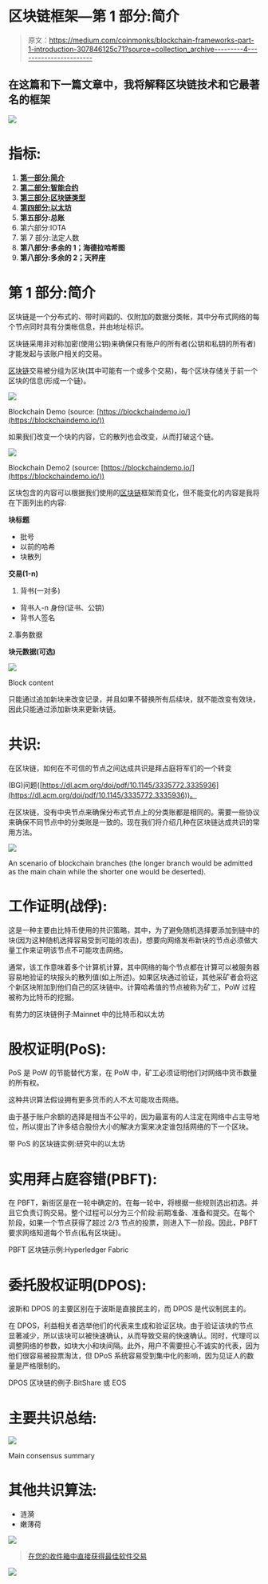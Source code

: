 # 区块链框架—第 1 部分:简介

> 原文：<https://medium.com/coinmonks/blockchain-frameworks-part-1-introduction-307846125c71?source=collection_archive---------4----------------------->

## 在这篇和下一篇文章中，我将解释区块链技术和它最著名的框架

![](img/2bdaaff0b54c7ba57cd06007679d4e3d.png)

# **指标:**

1.  [**第一部分:简介**](/@antonioalfa22/blockchain-frameworks-part-1-introduction-307846125c71)
2.  [**第二部分:智能合约**](/@antonioalfa22/blockchain-frameworks-part-2-smart-contracts-d22606ed577f)
3.  [**第三部分:区块链类型**](/@antonioalfa22/blockchain-frameworks-part-3-blockchain-types-3189c80e3bb2)
4.  [**第四部分:以太坊**](/@antonioalfa22/blockchain-frameworks-part-4-ethereum-9d44d5f22d0)
5.  **第五部分:总账**
6.  第六部分:IOTA
7.  第 7 部分:法定人数
8.  **第八部分:多余的 1；海德拉哈希图**
9.  **第八部分:多余的 2；天秤座**

# **第 1 部分:简介**

区块链是一个分布式的、带时间戳的、仅附加的数据分类帐，其中分布式网络的每个节点同时具有分类帐信息，并由地址标识。

区块链采用非对称加密(使用公钥)来确保只有账户的所有者(公钥和私钥的所有者)才能发起与该账户相关的交易。

[区块链](https://blog.coincodecap.com/what-is-blockchain-a-simple-guide-for-dummies/)交易被分组为区块(其中可能有一个或多个交易)，每个区块存储关于前一个区块的信息(形成一个链)。

![](img/cf3649925273ab05ee553bc7e5a182bf.png)

Blockchain Demo (source: [https://blockchaindemo.io/](https://blockchaindemo.io/))

如果我们改变一个块的内容，它的散列也会改变，从而打破这个链。

![](img/5dd382d6d4b3e7bf32cb02c8ee35b82f.png)

Blockchain Demo2 (source: [https://blockchaindemo.io/](https://blockchaindemo.io/))

区块包含的内容可以根据我们使用的[区块链](https://blog.coincodecap.com/what-is-blockchain-a-simple-guide-for-dummies/)框架而变化，但不能变化的内容是我将在下面列出的内容:

**块标题**

*   批号
*   以前的哈希
*   块散列

**交易(1-n)**

1.  背书(一对多)

*   背书人-n 身份(证书、公钥)
*   背书人签名

2.事务数据

**块元数据(可选)**

![](img/376a4df6f9ca5179f3376f2c81688544.png)

Block content

只能通过追加新块来改变记录，并且如果不替换所有后续块，就不能改变有效块，因此只能通过添加新块来更新块链。

# 共识:

在区块链，如何在不可信的节点之间达成共识是拜占庭将军们的一个转变

(BG)问题([https://dl.acm.org/doi/pdf/10.1145/3335772.3335936](https://dl.acm.org/doi/pdf/10.1145/3335772.3335936))。

在区块链，没有中央节点来确保分布式节点上的分类账都是相同的。需要一些协议来确保不同节点中的分类账是一致的。现在我们将介绍几种在区块链达成共识的常用方法。

![](img/836d9d712df0838d5032848b5d8768c3.png)

An scenario of blockchain branches (the longer branch would be admitted as the main chain while the shorter one would be deserted).

# **工作证明(战俘):**

这是一种主要由比特币使用的共识策略，其中，为了避免随机选择要添加到链中的块(因为这种随机选择容易受到可能的攻击)，想要向网络发布新块的节点必须做大量工作来证明该节点不可能攻击网络。

通常，该工作意味着多个计算机计算，其中网络的每个节点都在计算可以被服务器容易地验证的块报头的散列值(如上所述)。如果区块通过验证，其他采矿者会将这个新区块附加到他们自己的区块链中。计算哈希值的节点被称为矿工，PoW 过程被称为比特币的挖掘。

有势力的区块链例子:Mainnet 中的比特币和以太坊

# 股权证明(PoS):

PoS 是 PoW 的节能替代方案，在 PoW 中，矿工必须证明他们对网络中货币数量的所有权。

这种共识算法假设拥有更多货币的人不太可能攻击网络。

由于基于账户余额的选择是相当不公平的，因为最富有的人注定在网络中占主导地位，所以提出了许多结合股份大小的解决方案来决定谁包括网络的下一个区块。

带 PoS 的区块链实例:研究中的以太坊

# 实用拜占庭容错(PBFT):

在 PBFT，新街区是在一轮中确定的。在每一轮中，将根据一些规则选出初选。并且它负责订购交易。整个过程可以分为三个阶段:前期准备、准备和提交。在每个阶段，如果一个节点获得了超过 2/3 节点的投票，则进入下一阶段。因此，PBFT 要求网络知道每个节点(私有区块链)。

PBFT 区块链示例:Hyperledger Fabric

# 委托股权证明(DPOS):

波斯和 DPOS 的主要区别在于波斯是直接民主的，而 DPOS 是代议制民主的。

在 DPOS，利益相关者选举他们的代表来生成和验证区块。由于验证该块的节点显著减少，所以该块可以被快速确认，从而导致交易的快速确认。同时，代理可以调整网络的参数，如块大小和块间隔。此外，用户不需要担心不诚实的代表，因为他们很容易被投票淘汰，但 DPoS 系统容易受到集中化的影响，因为见证人的数量是严格限制的。

DPOS 区块链的例子:BitShare 或 EOS

# 主要共识总结:

![](img/92901270a335eb7be091a15b34a029dd.png)

Main consensus summary

# 其他共识算法:

*   涟漪
*   嫩薄荷

[![](img/e9dbce386c4f90837b5db529a4c87766.png)](https://coincodecap.com)

> [在您的收件箱中直接获得最佳软件交易](https://coincodecap.com/?utm_source=coinmonks)

[![](img/7c0b3dfdcbfea594cc0ae7d4f9bf6fcb.png)](https://coincodecap.com/?utm_source=coinmonks)